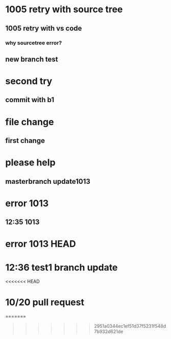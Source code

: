 # 1005 retry with source tree
## 1005 retry with vs code
### why sourcetree error?

## new branch test
# second try
## commit with b1

# file change
## first change

# please help

## masterbranch update1013

# error 1013
## 12:35 1013 

# error 1013 HEAD

# 12:36 test1 branch update
<<<<<<< HEAD
# 10/20 pull request
=======

>>>>>>> 2951a0344ec1ef51d37f5231f548d7b932d621de
